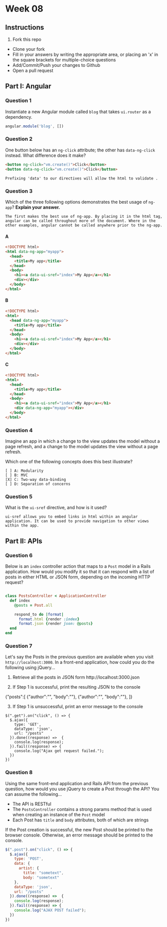# Week 08

## Instructions

1. Fork this repo
- Clone your fork
- Fill in your answers by writing the appropriate area, or placing an 'x' in the square brackets for multiple-choice questions
- Add/Commit/Push your changes to Github
- Open a pull request

## Part I: Angular

### Question 1

Instantiate a new Angular module called `blog` that takes `ui.router` as a dependency.

```js
angular.module('blog', [])
```

### Question 2

One button below has an `ng-click` attribute; the other has `data-ng-click` instead. What difference does it make?

```html
<button ng-click="vm.create()">Click</button>
<button data-ng-click="vm.create()">Click</button>
```

```text
Prefixing 'data' to our directives will allow the html to validate .
```

### Question 3

Which of the three following options demonstrates the best usage of `ng-app`? **Explain your answer.**

```text
The first makes the best use of ng-app. By placing it in the html tag, angular can be called throughout more of the document. Where in the other examples, angular cannot be called anywhere prior to the ng-app.
```

#### A

```html
<!DOCTYPE html>
<html data-ng-app="myapp">
  <head>
    <title>My app</title>
  </head>
  <body>
    <h1><a data-ui-sref="index">My App</a></h1>
    <div></div>
  </body>
</html>
```

#### B

```html
<!DOCTYPE html>
<html>
  <head data-ng-app="myapp">
    <title>My app</title>
  </head>
  <body>
    <h1><a data-ui-sref="index">My App</a></h1>
    <div></div>
  </body>
</html>
```

#### C

```html
<!DOCTYPE html>
<html>
  <head>
    <title>My app</title>
  </head>
  <body>
    <h1><a data-ui-sref="index">My App</a></h1>
    <div data-ng-app="myapp"></div>
  </body>
</html>
```

### Question 4

Imagine an app in which a change to the view updates the model without a page refresh, and a change to the model updates the view without a page refresh.

Which one of the following concepts does this best illustrate?

```
[ ] A: Modularity
[ ] B: MVC
[X] C: Two-way data-binding
[ ] D: Separation of concerns
```

### Question 5

What is the `ui-sref` directive, and how is it used?

```text
ui-sref allows you to embed links in html within an angular application. It can be used to provide navigation to other views within the app.
```

## Part II: APIs

### Question 6

Below is an `index` controller action that maps to a `Post` model in a Rails application. How would you modify it so that it can respond with a list of posts in either HTML or JSON form, depending on the incoming HTTP request?

```rb

```

```rb
class PostsController < ApplicationController
  def index
    @posts = Post.all

    respond_to do |format|
      format.html {render :index}
      format.json {render json: @posts}
  end
end
```

### Question 7

Let's say the Posts in the previous question are available when you visit `http://localhost:3000`. In a front-end application, how could you do the following using jQuery...
  1. Retrieve all the posts in JSON form
  http://localhost:3000.json

  2. If Step 1 is successful, print the resulting JSON to the console

  {"posts":[
    {"author":"", "body":""},
    {"author":"", "body":""},
]}


  3. If Step 1 is unsuccessful, print an error message to the console

```
$(".get").on("click", () => {
  $.ajax({
    type: 'GET',
    dataType: 'json',
    url: "/posts"
  }).done((response) =>  {
    console.log(response);
  }).fail((response) => {
    console.log("Ajax get request failed.");
  })
})
```

### Question 8

Using the same front-end application and Rails API from the previous question, how would you use jQuery to create a Post through the API? You can assume the following...
* The API is RESTful
* The `PostsController` contains a strong params method that is used when creating an instance of the `Post` model
* Each Post has `title` and `body` attributes, both of which are strings

If the Post creation is successful, the new Post should be printed to the browser console. Otherwise, an error message should be printed to the console.

```js
$(".post").on("click", () => {
  $.ajax({
    type: 'POST',
    data: {
      artist: {
        title: "sometext",
        body: "sometext"
    },
    dataType: 'json',
    url: "/posts"
  }).done((response) =>  {
    console.log(response);
  }).fail((response) => {
    console.log("AJAX POST failed");
  })
})
```
